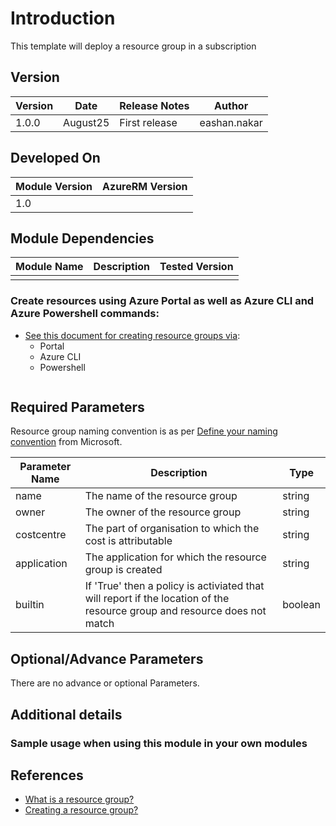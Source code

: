 # Introduction 
This template will deploy a resource group in a subscription

## Version
| Version | Date | Release Notes | Author |
|---|---|---|---|
| 1.0.0 | August25 | First release | eashan.nakar |

## Developed On
| Module Version | AzureRM Version |
|---|---|
| 1.0 | |


## Module Dependencies

| Module Name | Description | Tested Version | 
|---|---|---|
||||

### Create resources using Azure Portal as well as Azure CLI and Azure Powershell commands: 
- [See this document for creating resource groups via](https://docs.microsoft.com/en-us/azure/azure-resource-manager/management/manage-resource-groups-portal):
    - Portal
    - Azure CLI
    - Powershell 
    ```
## Required Parameters

Resource group naming convention is as per [Define your naming convention](https://docs.microsoft.com/en-us/azure/cloud-adoption-framework/ready/azure-best-practices/resource-naming#example-names-for-common-azure-resource-types) from Microsoft.

| Parameter Name | Description |  Type | 
|---|---|---|
| name | The name of the resource group  |  string |
| owner| The owner of the resource group |  string |
| costcentre | The part of organisation to which the cost is attributable |  string |
| application | The application for which the resource group is created |  string |
| builtin | If 'True' then a policy is activiated that will report if the location of the resource group and resource does not match | boolean |


## Optional/Advance Parameters

There are no advance or optional Parameters.

## Additional details
### Sample usage when using this module in your own modules
## References

- [What is a resource group?](https://docs.microsoft.com/en-us/azure/azure-resource-manager/management/manage-resource-groups-portal#what-is-a-resource-group)
- [Creating a resource group?](https://docs.microsoft.com/en-us/azure/azure-resource-manager/management/manage-resource-groups-portal#create-resource-groups)